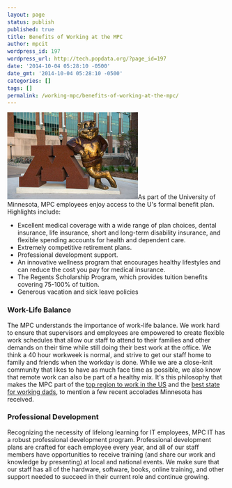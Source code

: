 ```yaml
---
layout: page
status: publish
published: true
title: Benefits of Working at the MPC
author: mpcit
wordpress_id: 197
wordpress_url: http://tech.popdata.org/?page_id=197
date: '2014-10-04 05:28:10 -0500'
date_gmt: '2014-10-04 05:28:10 -0500'
categories: []
tags: []
permalink: /working-mpc/benefits-of-working-at-the-mpc/
---
```

<a href="/images/from_wp/goldy_logo.jpg"><img class="alignright wp-image-285 size-medium" src="/images/from_wp/goldy_logo-300x200.jpg" alt="goldy_logo" width="300" height="200" /></a>As part of the University of Minnesota, MPC employees enjoy access to the U's formal benefit plan. Highlights include:

* Excellent medical coverage with a wide range of plan choices, dental insurance, life insurance, short and long-term disability insurance, and flexible spending accounts for health and dependent care.
* Extremely competitive retirement plans.
* Professional development support.
* An innovative wellness program that encourages healthy lifestyles and can reduce the cost you pay for  medical insurance.
* The Regents Scholarship Program, which provides tuition benefits covering 75-100% of tuition.
* Generous vacation and sick leave policies

### Work-Life Balance

The MPC understands the importance of work-life balance. We work hard to ensure that supervisors and employees are empowered to create flexible work schedules that allow our staff to attend to their families and other demands on their time while still doing their best work at the office. We think a 40 hour workweek is normal, and strive to get our staff home to family and friends when the workday is done. While we are a close-knit community that likes to have as much face time as possible, we also know that remote work can also be part of a healthy mix.  It's this philosophy that makes the MPC part of the <a href="http://www.startribune.com/what-is-it-about-minnesota-that-makes-it-a-top-place-to-work/307168791/">top region to work in the US</a> and the <a href="http://www.startribune.com/minnesota-is-best-state-for-working-dads-analysis-says/308473771/">best state for working dads</a>, to mention a few recent accolades Minnesota has received.

### Professional Development

Recognizing the necessity of lifelong learning for IT employees, MPC IT has a robust professional development program. Professional development plans are crafted for each employee every year, and all of our staff members have opportunities to receive training (and share our work and knowledge by presenting) at local and national events. We make sure that our staff has all of the hardware, software, books, online training, and other support needed to succeed in their current role and continue growing.




